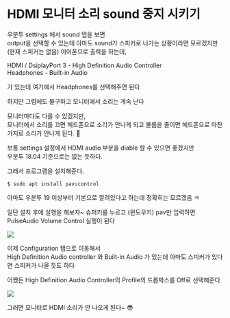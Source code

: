 # HDMI 모니터 소리 sound 중지 시키기
우분투 settings 에서 sound 탭을 보면  
output을 선택할 수 있는데 아마도 sound가 스피커로 나가는 상황이라면 모르겠지만  
(현재 스피커는 없음) 이어폰으로 출력을 하는데,   

HDMI / DsiplayPort 3 - High Definition Audio Controller  
Headphones - Built-in Audio

가 있는데 여기에서 Headphones를 선택해주면 된다

하지만 그럼에도 불구하고 모니터에서 소리는 계속 난다

모니터마다도 다를 수 있겠지만,  
모니터에서 소리를 끄면 헤드폰으로 소리가 안나게 되고 불륨을 줄이면 헤드폰으로 마찬가지로 소리가 안나게 된다. 🤬

보통 settings 설정에서 HDMI audio 부분을 diable 할 수 있으면 좋겠지만   
우분투 18.04 기준으로는 없는 듯하다.

그래서 프로그램을 설치해준다.

```
$ sudo apt install pavucontrol
```
아마도 우분투 19 이상부터 기본으로 깔려있다고 하는데
정확히는 모르겠음 ㅋ

일단 설치 후에 
실행을 해보자~ 슈퍼키를 누르고 (윈도우키) pav만 입력하면  
PulseAudio Volume Control 실행이 된다

<img src=0>
<br>

이제 Configuration 탭으로 이동해서    
High Definition Audio controller 와 Built-in Audio 가 있는데
아마도 스피커가 있다면 스피커가 나올 듯도 하다

어쨌든 High Definition Audio Controller의 
Profile의 드롭박스를 Off로 선택해준다

<img src=1>
<br>

그러면 모니터로 HDMI 소리가 안 나오게 된다~ 😎



